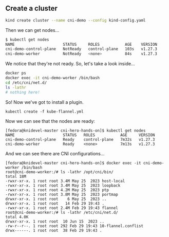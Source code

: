## Create a cluster

```bash
kind create cluster --name cni-demo --config kind-config.yaml
```

Then we can get nodes...


```bash
$ kubectl get nodes
NAME                     STATUS     ROLES           AGE    VERSION
cni-demo-control-plane   NotReady   control-plane   103s   v1.27.3
cni-demo-worker          NotReady   <none>          84s    v1.27.3
```

We notice that they're not ready. So, let's take a look inside...

```bash
docker ps
docker exec -it cni-demo-worker /bin/bash
cd /etc/cni/net.d/
ls -lathr
# nothing here!
```

So! Now we've got to install a plugin.

```
kubectl create -f kube-flannel.yml
```

Now we can see that the nodes are ready:

```
[fedora@knidevel-master cni-hero-hands-on]$ kubectl get nodes
NAME                     STATUS   ROLES           AGE     VERSION
cni-demo-control-plane   Ready    control-plane   7m32s   v1.27.3
cni-demo-worker          Ready    <none>          7m13s   v1.27.3
```

And we can see there are CNI configurations...


```
[fedora@knidevel-master cni-hero-hands-on]$ docker exec -it cni-demo-worker /bin/bash
root@cni-demo-worker:/# ls -lathr /opt/cni/bin/
total 18M
-rwxr-xr-x. 1 root root 3.4M May 25  2023 host-local
-rwxr-xr-x. 1 root root 3.4M May 25  2023 loopback
-rwxr-xr-x. 1 root root 4.2M May 25  2023 ptp
-rwxr-xr-x. 1 root root 3.8M May 25  2023 portmap
drwxr-xr-x. 1 root root    6 May 25  2023 ..
drwxr-xr-x. 1 root root   14 Feb 29 19:43 .
-rwxr-xr-x. 1 root root 2.4M Feb 29 19:43 flannel
root@cni-demo-worker:/# ls -lathr /etc/cni/net.d/
total 4.0K
drwxr-xr-x. 1 root root  10 Jun 15  2023 ..
-rw-r--r--. 1 root root 292 Feb 29 19:43 10-flannel.conflist
drwx------. 1 root root  38 Feb 29 19:43 .
```